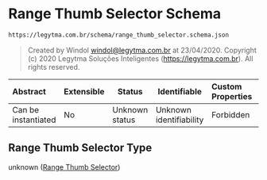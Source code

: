 # Range Thumb Selector Schema

```txt
https://legytma.com.br/schema/range_thumb_selector.schema.json
```




> Created by Windol [windol@legytma.com.br](mailto:windol@legytma.com.br) at 23/04/2020.
> Copyright (c) 2020 Legytma Soluções Inteligentes (<https://legytma.com.br>). All rights reserved.
>

| Abstract            | Extensible | Status         | Identifiable            | Custom Properties | Additional Properties | Access Restrictions | Defined In                                                                                            |
| :------------------ | ---------- | -------------- | ----------------------- | :---------------- | --------------------- | ------------------- | ----------------------------------------------------------------------------------------------------- |
| Can be instantiated | No         | Unknown status | Unknown identifiability | Forbidden         | Allowed               | none                | [range_thumb_selector.schema.json](../schema/range_thumb_selector.schema.json) |

## Range Thumb Selector Type

unknown ([Range Thumb Selector](range_thumb_selector.md))
